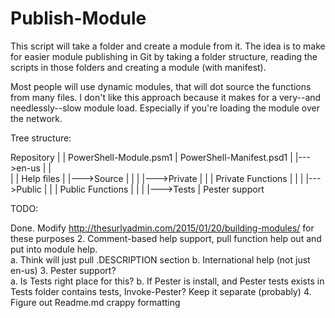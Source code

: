 # Publish-Module
This script will take a folder and create a module from it.  The idea is to make for easier module publishing in Git by 
taking a folder structure, reading the scripts in those folders and creating a module (with manifest).

Most people will use dynamic modules, that will dot source the functions from many files.  I don't like this approach because
it makes for a very--and needlessly--slow module load.  Especially if you're loading the module over the network. 

Tree structure:

Repository
  |
  | PowerShell-Module.psm1
  | PowerShell-Manifest.psd1
  |
  |--->en-us
  |      |  
  |      | Help files
  |
  |--->Source
  |      |
  |      |--->Private
  |      |      |  Private Functions
  |      |
  |      |--->Public
  |      |      |  Public Functions
  |      |
  |      |--->Tests
                |  Pester support
                


TODO:

Done. Modify http://thesurlyadmin.com/2015/01/20/building-modules/ for these purposes
2. Comment-based help support, pull function help out and put into module help.  
   a. Think will just pull .DESCRIPTION section
   b. International help (not just en-us)
3. Pester support?   
   a. Is Tests right place for this?
   b. If Pester is install, and Pester tests exists in Tests folder contains tests, Invoke-Pester?  Keep it separate (probably)
4. Figure out Readme.md crappy formatting

